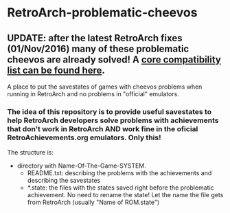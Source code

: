 # RetroArch-problematic-cheevos

## UPDATE: after the latest RetroArch fixes (01/Nov/2016) many of these problematic cheevos are already solved! A [core compatibility list can be found here](https://github.com/libretro/RetroArch/wiki/RetroAchievements).

A place to put the savestates of games with cheevos problems when running in RetroArch and no problems in "official" emulators.

### The idea of this repository is to provide useful savestates to help RetroArch developers solve problems with achievements that don't work in RetroArch AND work fine in the oficial RetroAchievements.org emulators. Only this!

The structure is:

- directory with Name-Of-The-Game-SYSTEM.
  - README.txt: describing the problems with the achievements and describing the savestates
  - *.state: the files with the states saved right before the problematic achievement. No need to rename the state! Let the name the file gets from RetroArch (usually "Name of ROM.state")
